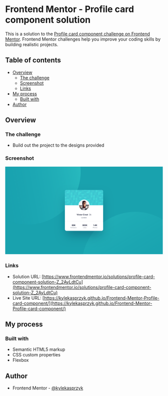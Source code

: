 # Frontend Mentor - Profile card component solution

This is a solution to the [Profile card component challenge on Frontend Mentor](https://www.frontendmentor.io/challenges/profile-card-component-cfArpWshJ). Frontend Mentor challenges help you improve your coding skills by building realistic projects. 

## Table of contents

- [Overview](#overview)
  - [The challenge](#the-challenge)
  - [Screenshot](#screenshot)
  - [Links](#links)
- [My process](#my-process)
  - [Built with](#built-with)
- [Author](#author)

## Overview

### The challenge

- Build out the project to the designs provided

### Screenshot

![](./design/Frontend%20Mentor%20Profile%20card%20component%20screenshot.png)

### Links

- Solution URL: [https://www.frontendmentor.io/solutions/profile-card-component-solution-Z_2AyLdtCu](https://www.frontendmentor.io/solutions/profile-card-component-solution-Z_2AyLdtCu)
- Live Site URL: [https://kylekasprzyk.github.io/Frontend-Mentor-Profile-card-component/](https://kylekasprzyk.github.io/Frontend-Mentor-Profile-card-component/)

## My process

### Built with

- Semantic HTML5 markup
- CSS custom properties
- Flexbox

## Author

- Frontend Mentor - [@kylekasprzyk](https://www.frontendmentor.io/profile/kylekasprzyk)
